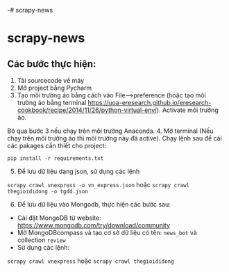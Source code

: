 -# scrapy-news
# scrapy-news
## Các bước thực hiện:
1. Tải sourcecode về máy
2. Mở project bằng Pycharm
3. Tạo môi trường ảo bằng cách vào File-->preference (hoặc tạo môi trường ảo bằng terminal https://uoa-eresearch.github.io/eresearch-cookbook/recipe/2014/11/26/python-virtual-env/).  Activate môi trường ảo.

Bỏ qua bước 3 nếu chạy trên môi trường Anaconda.
4. Mở terminal (Nếu chạy trên môi trường ảo thì môi trường này đã active). Chạy lệnh sau để cài các pakages cần thiết cho project:

```pip install -r requirements.txt```

5. Để lưu dữ liệu dạng json, sử dụng các lệnh

```scrapy crawl vnexpress -o vn_express.json``` hoặc ```scrapy crawl thegioididong -o tgdd.json``` 


6. Để lưu dữ liệu vào Mongodb, thực hiện các bước sau:

- Cài đặt MongoDB từ website: <link>https://www.mongodb.com/try/download/community</link>
- Mở MongoDBcompass và tạo cơ sở dữ liệu có tên: ```news_bot``` và collection ```review```
- Sử dụng các lệnh: 

```scrapy crawl vnexpress``` hoặc ```scrapy crawl thegioididong``` 